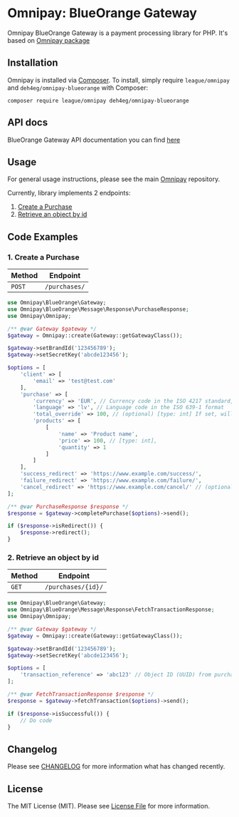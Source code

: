 # Omnipay: BlueOrange Gateway

Omnipay BlueOrange Gateway is a payment processing library for PHP. It's based on [Omnipay package](https://github.com/thephpleague/omnipay)

## Installation

Omnipay is installed via [Composer](https://getcomposer.org/). To install, simply require `league/omnipay` and `deh4eg/omnipay-blueorange` with Composer:

`composer require league/omnipay deh4eg/omnipay-blueorange`

## API docs

BlueOrange Gateway API documentation you can find [here](https://gateway.blueorangebank.com/api/)

## Usage

For general usage instructions, please see the main [Omnipay](https://github.com/thephpleague/omnipay) repository.

Currently, library implements 2 endpoints:
1. [Create a Purchase](#1-create-a-purchase)
2. [Retrieve an object by id](#2-retrieve-an-object-by-id)

## Code Examples

### 1. Create a Purchase

|Method|Endpoint|
|---|---|
|`POST`|`/purchases/`|

```php
use Omnipay\BlueOrange\Gateway;
use Omnipay\BlueOrange\Message\Response\PurchaseResponse;
use Omnipay\Omnipay;

/** @var Gateway $gateway */
$gateway = Omnipay::create(Gateway::getGatewayClass());

$gateway->setBrandId('123456789');
$gateway->setSecretKey('abcde123456');

$options = [
    'client' => [
        'email' => 'test@test.com'
    ],
    'purchase' => [
        'currency' => 'EUR', // Currency code in the ISO 4217 standard,
        'language' => 'lv', // Language code in the ISO 639-1 format
        'total_override' => 100, // (optional) [type: int] If set, will override total sum from products[],
        'products' => [
            [
                'name' => 'Product name',
                'price' => 100, // [type: int],
                'quantity' => 1
            ]
        ]
    ],
    'success_redirect' => 'https://www.example.com/success/',
    'failure_redirect' => 'https://www.example.com/failure/',
    'cancel_redirect' => 'https://www.example.com/cancel/' // (optional)
];

/** @var PurchaseResponse $response */
$response = $gateway->completePurchase($options)->send();

if ($response->isRedirect()) {
    $response->redirect();
}
```

### 2. Retrieve an object by id

|Method|Endpoint|
|---|---|
|`GET`|`/purchases/{id}/`|

```php
use Omnipay\BlueOrange\Gateway;
use Omnipay\BlueOrange\Message\Response\FetchTransactionResponse;
use Omnipay\Omnipay;

/** @var Gateway $gateway */
$gateway = Omnipay::create(Gateway::getGatewayClass());

$gateway->setBrandId('123456789');
$gateway->setSecretKey('abcde123456');

$options = [
    'transaction_reference' => 'abc123' // Object ID (UUID) from purchase response
];

/** @var FetchTransactionResponse $response */
$response = $gateway->fetchTransaction($options)->send();

if ($response->isSuccessful()) {
    // Do code
}
```

## Changelog

Please see [CHANGELOG](CHANGELOG.md) for more information what has changed recently.

## License

The MIT License (MIT). Please see [License File](LICENSE.md) for more information.
